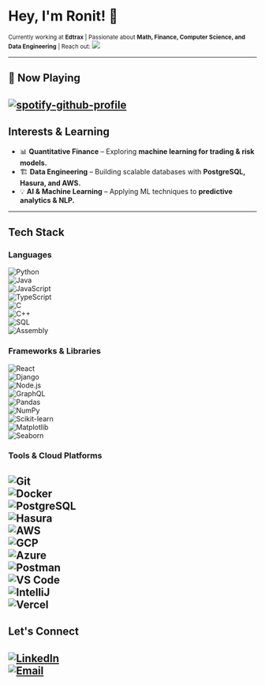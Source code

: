 # Hey, I'm Ronit! 👋  
<sub>Currently working at <strong>Edtrax</strong> | Passionate about <strong>Math, Finance, Computer Science, and Data Engineering</strong> | Reach out: <a href="mailto:xfb7hj@virginia.edu"><img src="https://img.shields.io/badge/Email-D14836?style=flat-square&logo=gmail&logoColor=white"></a></sub>

---

## 🎵 Now Playing  
[![spotify-github-profile](https://spotify-github-profile.kittinanx.com/api/view?uid=17ajwq4yksi83479g01keyw6x&cover_image=true&theme=natemoo-re&show_offline=false&background_color=121212&interchange=false&bar_color=53b14f&bar_color_cover=false)](https://github.com/kittinan/spotify-github-profile)
---

## Interests & Learning  
- 📊 **Quantitative Finance** – Exploring **machine learning for trading & risk models.**  
- 🏗️ **Data Engineering** – Building scalable databases with **PostgreSQL, Hasura, and AWS.**  
- 💡 **AI & Machine Learning** – Applying ML techniques to **predictive analytics & NLP.**  
---

## Tech Stack  
### **Languages**  
![Python](https://img.shields.io/badge/Python-3776AB?style=for-the-badge&logo=python&logoColor=white)  
![Java](https://img.shields.io/badge/Java-007396?style=for-the-badge&logo=java&logoColor=white)  
![JavaScript](https://img.shields.io/badge/JavaScript-F7DF1E?style=for-the-badge&logo=javascript&logoColor=black)  
![TypeScript](https://img.shields.io/badge/TypeScript-007ACC?style=for-the-badge&logo=typescript&logoColor=white)  
![C](https://img.shields.io/badge/C-A8B9CC?style=for-the-badge&logo=c&logoColor=white)  
![C++](https://img.shields.io/badge/C++-00599C?style=for-the-badge&logo=c%2B%2B&logoColor=white)  
![SQL](https://img.shields.io/badge/SQL-4479A1?style=for-the-badge&logo=postgresql&logoColor=white)  
![Assembly](https://img.shields.io/badge/Assembly-525252?style=for-the-badge&logo=chip&logoColor=white)  

### **Frameworks & Libraries**  
![React](https://img.shields.io/badge/React-61DAFB?style=for-the-badge&logo=react&logoColor=white)  
![Django](https://img.shields.io/badge/Django-092E20?style=for-the-badge&logo=django&logoColor=white)  
![Node.js](https://img.shields.io/badge/Node.js-339933?style=for-the-badge&logo=node.js&logoColor=white)  
![GraphQL](https://img.shields.io/badge/GraphQL-E10098?style=for-the-badge&logo=graphql&logoColor=white)  
![Pandas](https://img.shields.io/badge/Pandas-150458?style=for-the-badge&logo=pandas&logoColor=white)  
![NumPy](https://img.shields.io/badge/NumPy-013243?style=for-the-badge&logo=numpy&logoColor=white)  
![Scikit-learn](https://img.shields.io/badge/Scikit--learn-F7931E?style=for-the-badge&logo=scikit-learn&logoColor=white)  
![Matplotlib](https://img.shields.io/badge/Matplotlib-11557C?style=for-the-badge&logo=python&logoColor=white)  
![Seaborn](https://img.shields.io/badge/Seaborn-00758F?style=for-the-badge&logo=python&logoColor=white)  

### **Tools & Cloud Platforms**  
![Git](https://img.shields.io/badge/Git-F05032?style=for-the-badge&logo=git&logoColor=white)  
![Docker](https://img.shields.io/badge/Docker-2496ED?style=for-the-badge&logo=docker&logoColor=white)  
![PostgreSQL](https://img.shields.io/badge/PostgreSQL-336791?style=for-the-badge&logo=postgresql&logoColor=white)  
![Hasura](https://img.shields.io/badge/Hasura-1EB4D4?style=for-the-badge&logo=hasura&logoColor=white)  
![AWS](https://img.shields.io/badge/AWS-232F3E?style=for-the-badge&logo=amazon-aws&logoColor=white)  
![GCP](https://img.shields.io/badge/GCP-4285F4?style=for-the-badge&logo=google-cloud&logoColor=white)  
![Azure](https://img.shields.io/badge/Azure-0078D4?style=for-the-badge&logo=microsoft-azure&logoColor=white)  
![Postman](https://img.shields.io/badge/Postman-FF6C37?style=for-the-badge&logo=postman&logoColor=white)  
![VS Code](https://img.shields.io/badge/VSCode-007ACC?style=for-the-badge&logo=visual-studio-code&logoColor=white)  
![IntelliJ](https://img.shields.io/badge/IntelliJ%20IDEA-000000?style=for-the-badge&logo=intellij-idea&logoColor=white)  
![Vercel](https://img.shields.io/badge/Vercel-000000?style=for-the-badge&logo=vercel&logoColor=white)  
---

## Let's Connect  
[![LinkedIn](https://img.shields.io/badge/LinkedIn-blue?style=for-the-badge&logo=linkedin)](https://www.linkedin.com/in/ronitbatra)  
[![Email](https://img.shields.io/badge/Email-D14836?style=for-the-badge&logo=gmail&logoColor=white)](mailto:xfb7hj@virginia.edu)
---

